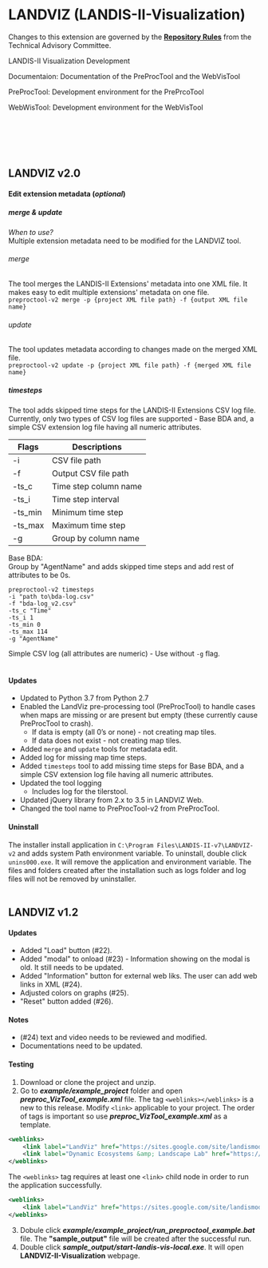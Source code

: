LANDVIZ (LANDIS-II-Visualization)
========================

Changes to this extension are governed by the [**Repository Rules**](https://sites.google.com/site/landismodel/developers/developers-blog/repositoryrulesfromthetechnicaladvisorycommittee) from the Technical Advisory Committee.

LANDIS-II Visualization Development

Documentaion: Documentation of the PreProcTool and the WebVisTool

PreProcTool: Development environment for the PrePrcoTool

WebWisTool: Development environment for the WebVisTool

<br></br>
<br></br>
## LANDVIZ v2.0
#### Edit extension metadata (_optional_)

##### merge & update
_When to use?_ </br>
Multiple extension metadata need to be modified for the LANDVIZ tool.
###### merge
The tool merges the LANDIS-II Extensions' metadata into one XML file. It makes easy
to edit multiple extensions' metadata on one file.</br>
```preproctool-v2 merge -p {project XML file path} -f {output XML file name}```
###### update
The tool updates metadata according to changes made on
the merged XML file.</br>
```preproctool-v2 update -p {project XML file path} -f {merged XML file name}```  
##### timesteps
The tool adds skipped time steps for the LANDIS-II Extensions CSV log file. Currently, only two types 
of CSV log files are supported - Base BDA and, a simple CSV extension log file
having all numeric attributes.

| Flags | Descriptions |
| -----| ----------- |
| -i    | CSV file path |
| -f    | Output CSV file path |
| -ts_c | Time step column name |
| -ts_i | Time step interval |
| -ts_min | Minimum time step |
| -ts_max | Maximum time step |
| -g    | Group by column name |

Base BDA:</br>
Group by "AgentName" and adds skipped time steps and add rest of attributes
to be 0s.

```
preproctool-v2 timesteps 
-i "path to\bda-log.csv" 
-f "bda-log_v2.csv"
-ts_c "Time"
-ts_i 1
-ts_min 0
-ts_max 114
-g "AgentName"
```
Simple CSV log (all attributes are numeric) - 
Use without ```-g``` flag.
</br>
</br>

#### Updates
* Updated to Python 3.7 from Python 2.7
* Enabled the LandViz pre-processing tool (PreProcTool) to handle cases when maps are missing or are present but empty (these currently cause PreProcTool to crash).
    * If data is empty (all 0’s or none) - not creating map tiles.
    * If data does not exist - not creating map tiles.
* Added ```merge``` and ```update``` tools for metadata edit.
* Added log for missing map time steps.
* Added ```timesteps``` tool to add missing time steps for Base BDA, and 
  a simple CSV extension log file having all numeric attributes.
* Updated the tool logging
    * Includes log for the tilerstool.
* Updated jQuery library from 2.x to 3.5 in LANDVIZ Web.
* Changed the tool name to PreProcTool-v2 from PreProcTool.

#### Uninstall
The installer install application in ```C:\Program Files\LANDIS-II-v7\LANDVIZ-v2``` and adds system Path environment variable.
To uninstall, double click ```unins000.exe```. It will remove the application and environment variable.  The files and 
folders created after the installation such as logs folder and log files will not be removed by uninstaller.
</br>
</br>

## LANDVIZ v1.2

#### Updates 
* Added "Load" button (#22).
* Added "modal" to onload (#23) - Information showing on the modal is old.  It still needs to be updated.
* Added "Information" button for external web liks.  The user can add web links in XML (#24).
* Adjusted colors on graphs (#25).
* "Reset" button added (#26).

#### Notes
* (#24) text and video needs to be reviewed and modified.
* Documentations need to be updated.

#### Testing
1. Download or clone the project and unzip.
2. Go to **_example/example\_project_** folder and open **_preproc\_VizTool\_example.xml_** file. The tag ```<weblinks></weblinks>``` is a new to this release.  Modify ```<link>``` applicable to your project.  The order of tags is important so use **_preproc\_VizTool\_example.xml_** as a template.
```xml
<weblinks>
	<link label="LandViz" href="https://sites.google.com/site/landismodel/tools/viz-tool" />
	<link label="Dynamic Ecosystems &amp; Landscape Lab" href="https://sites.google.com/a/ncsu.edu/dynamic-ecosystems-landscape-lab" />
</weblinks>
```
The ```<weblinks>``` tag requires at least one ```<link>``` child node in order to run the application successfully. 
```xml
<weblinks>
	<link label="LandViz" href="https://sites.google.com/site/landismodel/tools/viz-tool" />
</weblinks>
```
3. Dobule click **_example/example\_project/run\_preproctool\_example.bat_** file.  The **"sample\_output"** file will be created after the successful run.
4. Double click **_sample_output/start-landis-vis-local.exe_**.  It will open **LANDVIZ-II-Visualization** webpage.



